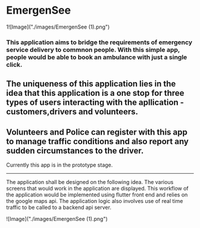 # EmergenSee

1![Image]("./images/EmergenSee (1).png")

### This application aims to bridge the requirements of emergency service delivery to commnon people. With this simple app, people would be able to book an ambulance with just a single click.

## The uniqueness of this application lies in the idea that this application is a one stop for three types of users interacting with the apllication - customers,drivers and volunteers.
Volunteers and Police can register with this app to manage traffic conditions and also report any sudden circumstances to the driver.
---

Currently this app is in the prototype stage.

---

The application shall be designed on the following idea. The various screens that would work in the application are displayed.
This workflow of the application would be implemented using flutter front end and relies on the google maps api. The application logic also involves use of real time traffic
to be called to a backend api server.

![Image]("./images/EmergenSee (1).png")

